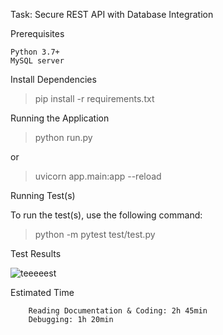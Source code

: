 Task: Secure REST API with Database Integration

Prerequisites

    Python 3.7+
    MySQL server 
    

Install Dependencies

> pip install -r requirements.txt


Running the Application

> python run.py

or

> uvicorn app.main:app --reload

Running Test(s)

To run the test(s), use the following command:


> python -m pytest test/test.py


Test Results


   ![teeeeest](https://github.com/meta4r/Task411/assets/123734096/362964fd-739b-468b-9474-bca7ac5275c4)



Estimated Time

        Reading Documentation & Coding: 2h 45min
        Debugging: 1h 20min
        
